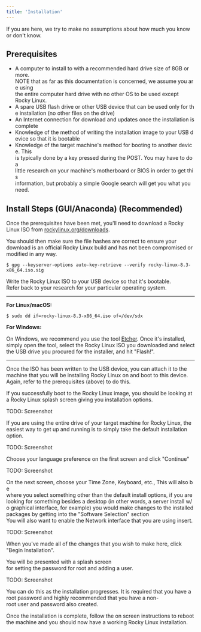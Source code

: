 ```yaml
---
title: 'Installation'
---
```


If you are here, we try to make no assumptions about how much you know
or don't know.

## Prerequisites

* A computer to install to with a recommended hard drive size of 8GB or more.
  NOTE that as far as this documentation is concerned, we assume you are using
  the entire computer hard drive with no other OS to be used except
  Rocky Linux.
* A spare USB flash drive or other USB device that can be used only for the
  installation (no other files on the drive)
* An Internet connection for download and updates once the installation is
  complete
* Knowledge of the method of writing the installation image to your USB device
  so that it is bootable
* Knowledge of the target machine's method for booting to another device. This
  is typically done by a key pressed during the POST. You may have to do a
  little research on your machine's motherboard or BIOS in order to get this
  information, but probably a simple Google search will get you what you need.

## Install Steps (GUI/Anaconda) (Recommended)

Once the prerequisites have been met, you'll need to download a Rocky Linux ISO
from [rockylinux.org/downloads](https://rockylinux.org/downloads).

You should then make sure the file hashes are correct to ensure your download
is an official Rocky Linux build and has not been compromised or modified in
any way.

```shell
$ gpg --keyserver-options auto-key-retrieve --verify rocky-linux-8.3-x86_64.iso.sig
```

Write the Rocky Linux ISO to your USB device so that it's bootable. Refer back
to your research for your particular operating system.

---

**For Linux/macOS:**

```shell
$ sudo dd if=rocky-linux-8.3-x86_64.iso of=/dev/sdx
```

**For Windows:**

On Windows, we recommend you use the tool [Etcher](https://etcher.io). Once
it's installed, simply open the tool, select the Rocky Linux ISO you downloaded
and select the USB drive you procured for the installer, and hit "Flash!".

---

Once the ISO has been written to the USB device, you can attach it to the
machine that you will be installing Rocky Linux on and boot to this device.
Again, refer to the prerequisites (above) to do this.

If you successfully boot to the Rocky Linux image, you should be looking at
a Rocky Linux splash screen giving you installation options.

TODO: Screenshot

If you are using the entire drive of your target machine for Rocky Linux, the
easiest way to get up and running is to simply take the default installation
option. 

TODO: Screenshot

Choose your language preference on the first screen and click "Continue"

TODO: Screenshot

On the next screen, choose your Time Zone, Keyboard, etc., This will also be
where you select something other than the default install options, if you are
looking for something besides a desktop (in other words, a server install w/o
graphical interface, for example) you would make changes to the installed
packages by getting into the "Software Selection" section You will also want to
enable the Network interface that you are using insert.

TODO: Screenshot

When you've made all of the changes that you wish to make here, click
"Begin Installation".

You will be presented with a splash screen for setting the password for root and
adding a user.

TODO: Screenshot

You can do this as the installation progresses. It is required that you have a
root password and highly recommended that you have a non-root user and password
also created.

Once the installation is complete, follow the on screen instructions to reboot
the machine and you should now have a working Rocky Linux installation.
